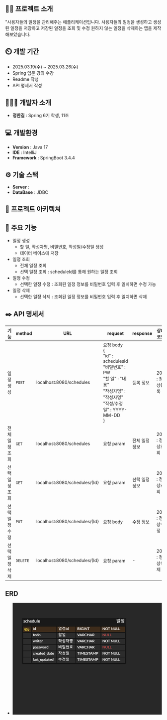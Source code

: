 ## 👨‍🏫 프로젝트 소개
"사용자들의 일정을 관리해주는 애플리케이션입니다. 사용자들의 일정을 생성하고 생성된 일정을 저장하고 저장된 일정을 조회 및 수정 원하지 않는 일정을 삭제하는 앱을 제작해보았습니다.

## ⏲️ 개발 기간
- 2025.03.19(수) ~ 2025.03.26(수)
- Spring 입문 강의 수강
- Readme 작성
- API 명세서 작성

## 🧑‍🤝‍🧑 개발자 소개
- **정한길** : Spring 6기 학생, 11조

## 💻 개발환경
- **Version** : Java 17
- **IDE** : IntelliJ
- **Framework** : SpringBoot 3.4.4


## ⚙️ 기술 스택
- **Server** : 
- **DataBase** : JDBC

## 📝 프로젝트 아키텍쳐

## 📌 주요 기능
- 일정 생성
  - 할 일, 작성자명, 비밀번호, 작성일/수정일 생성 
  - 데이터 베이스에 저장
- 일정 조회
  - 전체 일정 조회
  - 선택 일정 조회 : scheduleId를 통해 원하는 일정 조회
- 일정 수정
  - 선택한 일정 수정 : 조회된 일정 정보를 비밀번호 입력 후 일치하면 수정 가능
- 일정 삭제
  - 선택한 일정 삭제 : 조회된 일정 정보를 비밀번호 입력 후 일치하면 삭제

## ✒️ API 명세서
 | 기능       | method   | URL | requset                                                                                                                        | response | 상태 코드      |
  |----------|----------|--|--------------------------------------------------------------------------------------------------------------------------------|----------|------------|
  | 일정 생성    | `POST`   | localhost:8080/schedules | 요청 body <br/>{<br/>"id" : schedulesId <br/>"비밀번호" : PW <br/>"할 일" : "내용"<br/>"작성자명" : "작성자명" <br/>"작성/수정일" : YYYY-MM-DD <br/>} | 등록 정보    | 200 : 정상등록 |
  | 전체 일정 조회 | `GET`    | localhost:8080/schedules | 요청 param                                                                                                                       | 전체 일정 정보 | 200 : 정상조회 | 
  | 선택 일정 조회 | `GET`    | localhost:8080/schedules/{Id} | 요청 param                                                                                                                       | 선택 일정 정보 | 200 : 정상조회 |
  | 선택 일정 수정 | `PUT`    | localhost:8080/schedules/{Id} | 요청 body                                                                                                                        | 수정 정보    | 200 : 정상수정 |
 | 선택 일정 삭제 | `DELETE` | localhost:8080/schedules/{Id} | 요청 param                                                                                                                       | -        | 200 : 정상삭제 |

## ERD
- ![schedule ERD](https://github.com/HanGil-Jeong/schedule/blob/main/schedule_ERD.png)
